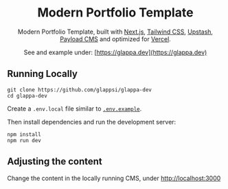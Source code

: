 <div align="center">
    <h1 align="center">Modern Portfolio Template</h1>

Modern Portfolio Template, built with [Next.js](https://nextjs.org/), [Tailwind CSS](https://tailwindcss.com/), [Upstash](https://upstash.com?ref=glappa.dev), [Payload CMS](https://payloadcms.com/) and optimized for [Vercel](https://vercel.com/).

See and example under: [https://glappa.dev](https://glappa.dev)

</div>

## Running Locally

```sh-session
git clone https://github.com/glappsi/glappa-dev
cd glappa-dev
```

Create a `.env.local` file similar to [`.env.example`](https://github.com/glappsi/glappa-dev/blob/main/.env.example).

Then install dependencies and run the development server:

```sh-session
npm install
npm run dev
```

## Adjusting the content

Change the content in the locally running CMS, under [http://localhost:3000](http://localhost:3000)
